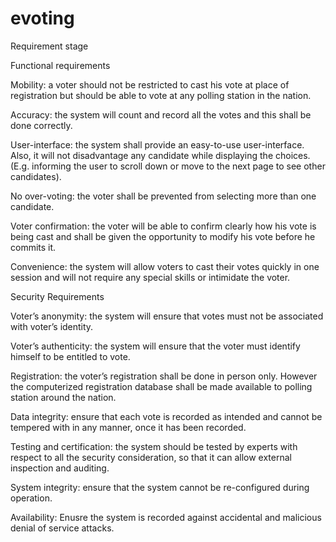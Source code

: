 # evoting

Requirement stage

Functional requirements

Mobility: a voter should not be restricted to cast his vote at place of registration but should be able to vote at any polling station in the nation.

Accuracy: the system will count and record all the votes and this shall be done correctly.

User-interface: the system shall provide an easy-to-use user-interface. Also, it will not disadvantage any candidate while displaying the choices. (E.g. informing the user to scroll down or move to the next page to see other candidates).

No over-voting: the voter shall be prevented from selecting more than one candidate.

Voter confirmation: the voter will be able to confirm clearly how his vote is being cast and shall be given the opportunity to modify his vote before he commits it.

Convenience: the system will allow voters to cast their votes quickly in one session and will not require any special skills or intimidate the voter.

Security Requirements

Voter’s anonymity: the system will ensure that votes must not be associated with voter’s identity.

Voter’s authenticity: the system will ensure that the voter must identify himself to be entitled to vote.

Registration: the voter’s registration shall be done in person only. However the computerized registration database shall be made 
available to polling station around the nation.

Data integrity: ensure that each vote is recorded as intended and cannot be tempered with in any manner, once it has been recorded.

Testing and certification: the system should be tested by experts with respect to all the security consideration, so that it can allow external inspection and auditing.

System integrity: ensure that the system cannot be re-configured during operation.

Availability: Enusre the system is recorded against accidental and malicious denial of service attacks.


